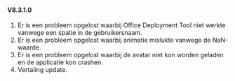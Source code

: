 #### V8.3.1.0

1. Er is een probleem opgelost waarbij Office Deployment Tool niet werkte vanwege een spatie in de gebruikersnaam.
2. Er is een probleem opgelost waarbij animatie mislukte vanwege de NaN-waarde.
3. Er is een probleem opgelost waarbij de avatar niet kon worden geladen en de applicatie kon crashen.
4. Vertaling update.
